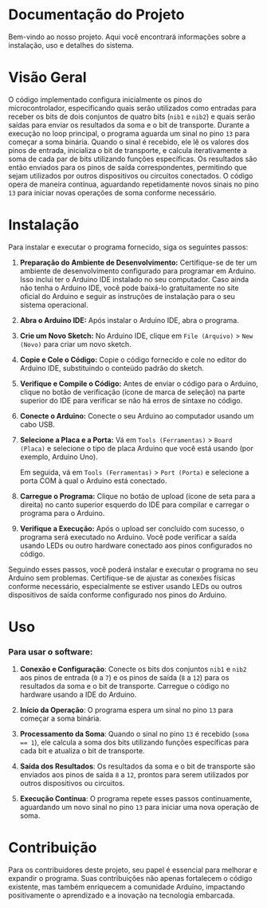 # Documentação do Projeto

Bem-vindo ao nosso projeto. Aqui você encontrará informações sobre a instalação, uso e detalhes do sistema.

# Visão Geral
O código implementado configura inicialmente os pinos do microcontrolador, especificando quais serão utilizados como entradas para receber os bits de dois conjuntos de quatro bits (`nib1` e `nib2`) e quais serão saídas para enviar os resultados da soma e o bit de transporte. Durante a execução no loop principal, o programa aguarda um sinal no pino `13` para começar a soma binária. Quando o sinal é recebido, ele lê os valores dos pinos de entrada, inicializa o bit de transporte, e calcula iterativamente a soma de cada par de bits utilizando funções específicas. Os resultados são então enviados para os pinos de saída correspondentes, permitindo que sejam utilizados por outros dispositivos ou circuitos conectados. O código opera de maneira contínua, aguardando repetidamente novos sinais no pino `13` para iniciar novas operações de soma conforme necessário.

# Instalação

Para instalar e executar o programa fornecido, siga os seguintes passos:

1. **Preparação do Ambiente de Desenvolvimento:**
   Certifique-se de ter um ambiente de desenvolvimento configurado para programar em Arduino. Isso inclui ter o Arduino IDE instalado no seu computador. Caso ainda não tenha o Arduino IDE, você pode baixá-lo gratuitamente no site oficial do Arduino e seguir as instruções de instalação para o seu sistema operacional.

2. **Abra o Arduino IDE:**
   Após instalar o Arduino IDE, abra o programa.

3. **Crie um Novo Sketch:**
   No Arduino IDE, clique em `File (Arquivo)` > `New (Novo)` para criar um novo sketch.

4. **Copie e Cole o Código:**
   Copie o código fornecido e cole no editor do Arduino IDE, substituindo o conteúdo padrão do sketch.

5. **Verifique e Compile o Código:**
   Antes de enviar o código para o Arduino, clique no botão de verificação (ícone de marca de seleção) na parte superior do IDE para verificar se não há erros de sintaxe no código.

6. **Conecte o Arduino:**
   Conecte o seu Arduino ao computador usando um cabo USB.

7. **Selecione a Placa e a Porta:**
   Vá em `Tools (Ferramentas)` > `Board (Placa)` e selecione o tipo de placa Arduino que você está usando (por exemplo, Arduino Uno).

   Em seguida, vá em `Tools (Ferramentas)` > `Port (Porta)` e selecione a porta COM à qual o Arduino está conectado.

8. **Carregue o Programa:**
   Clique no botão de upload (ícone de seta para a direita) no canto superior esquerdo do IDE para compilar e carregar o programa para o Arduino.

9. **Verifique a Execução:**
   Após o upload ser concluído com sucesso, o programa será executado no Arduino. Você pode verificar a saída usando LEDs ou outro hardware conectado aos pinos configurados no código.

Seguindo esses passos, você poderá instalar e executar o programa no seu Arduino sem problemas. Certifique-se de ajustar as conexões físicas conforme necessário, especialmente se estiver usando LEDs ou outros dispositivos de saída conforme configurado nos pinos do Arduino.

# Uso

### Para usar o software:

1. **Conexão e Configuração**: Conecte os bits dos conjuntos `nib1` e `nib2` aos pinos de entrada (`0` a `7`) e os pinos de saída (`8` a `12`) para os resultados da soma e o bit de transporte. Carregue o código no hardware usando a IDE do Arduino.

2. **Início da Operação**: O programa espera um sinal no pino `13` para começar a soma binária.

3. **Processamento da Soma**: Quando o sinal no pino `13` é recebido (`soma == 1`), ele calcula a soma dos bits utilizando funções específicas para cada bit e atualiza o bit de transporte.

4. **Saída dos Resultados**: Os resultados da soma e o bit de transporte são enviados aos pinos de saída `8` a `12`, prontos para serem utilizados por outros dispositivos ou circuitos.

5. **Execução Contínua**: O programa repete esses passos continuamente, aguardando um novo sinal no pino `13` para iniciar uma nova operação de soma.


# Contribuição

Para os contribuidores deste projeto, seu papel é essencial para melhorar e expandir o programa. Suas contribuições não apenas fortalecem o código existente, mas também enriquecem a comunidade Arduino, impactando positivamente o aprendizado e a inovação na tecnologia embarcada.
